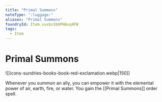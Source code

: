 ```yaml
---
title: "Primal Summons"
noteType: ":luggage:"
aliases: "Primal Summons"
foundryId: Item.xuxbn1bUPHAxq4FW
tags:
  - Item
---
```


# Primal Summons
![[icons-sundries-books-book-red-exclamation.webp|150]]

Whenever you summon an ally, you can empower it with the elemental power of air, earth, fire, or water. You gain the [[Primal Summons]] order spell.
